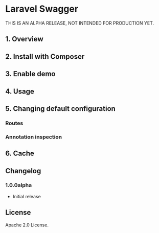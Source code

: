 # Laravel Swagger

THIS IS AN ALPHA RELEASE, NOT INTENDED FOR PRODUCTION YET.

## 1. Overview
## 2. Install with Composer
## 3. Enable demo
## 4. Usage
## 5. Changing default configuration
### Routes
### Annotation inspection
## 6. Cache

## Changelog
### 1.0.0alpha
* Initial release

## License
Apache 2.0 License.
